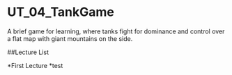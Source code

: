 # UT_04_TankGame
A brief game for learning, where tanks fight for dominance and control over a flat map with giant mountains on the side. 



##Lecture List

*First Lecture
*test